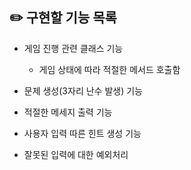 ## ✏️ 구현할 기능 목록

- 게임 진행 관련 클래스 기능
  - 게임 상태에 따라 적절한 메서드 호출함

- 문제 생성(3자리 난수 발생) 기능
- 적절한 메세지 출력 기능
- 사용자 입력 따른 힌트 생성 기능
- 잘못된 입력에 대한 예외처리